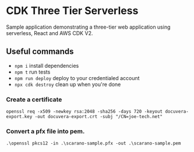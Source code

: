 # CDK Three Tier Serverless

Sample application demonstrating a three-tier web application using serverless, React and AWS CDK V2.

## Useful commands

 * `npm i`            install dependencies
 * `npm t`            run tests
 * `npm run deploy`   deploy to your credentialed account
 * `npx cdk destroy`  clean up when you're done


### Create a certificate
    openssl req -x509 -newkey rsa:2048 -sha256 -days 720 -keyout docuvera-export.key -out docuvera-export.crt -subj "/CN=joe-tech.net"

### Convert a pfx file into pem.
    .\openssl pkcs12 -in .\scarano-sample.pfx -out .\scarano-sample.pem